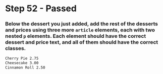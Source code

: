 # Step 52 - Passed

### Below the dessert you just added, add the rest of the desserts and prices using three more `article` elements, each with two nested `p` elements. Each element should have the correct dessert and price text, and all of them should have the correct classes.

```html
Cherry Pie 2.75
Cheesecake 3.00
Cinnamon Roll 2.50
```